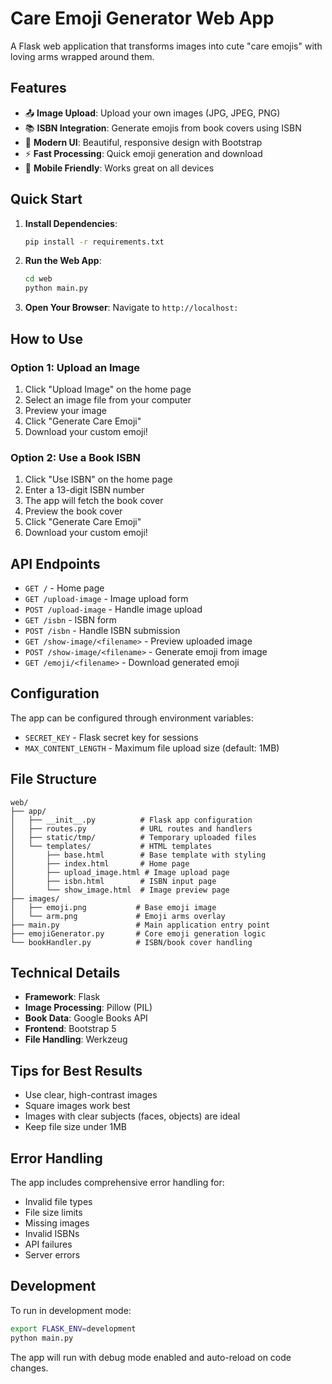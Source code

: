 # Care Emoji Generator Web App

A Flask web application that transforms images into cute "care emojis" with loving arms wrapped around them.

## Features

- 📤 **Image Upload**: Upload your own images (JPG, JPEG, PNG)
- 📚 **ISBN Integration**: Generate emojis from book covers using ISBN
- 🎨 **Modern UI**: Beautiful, responsive design with Bootstrap
- ⚡ **Fast Processing**: Quick emoji generation and download
- 📱 **Mobile Friendly**: Works great on all devices

## Quick Start

1. **Install Dependencies**:
   ```bash
   pip install -r requirements.txt
   ```

2. **Run the Web App**:
   ```bash
   cd web
   python main.py
   ```

3. **Open Your Browser**:
   Navigate to `http://localhost:`

## How to Use

### Option 1: Upload an Image
1. Click "Upload Image" on the home page
2. Select an image file from your computer
3. Preview your image
4. Click "Generate Care Emoji"
5. Download your custom emoji!

### Option 2: Use a Book ISBN
1. Click "Use ISBN" on the home page
2. Enter a 13-digit ISBN number
3. The app will fetch the book cover
4. Preview the book cover
5. Click "Generate Care Emoji"
6. Download your custom emoji!

## API Endpoints

- `GET /` - Home page
- `GET /upload-image` - Image upload form
- `POST /upload-image` - Handle image upload
- `GET /isbn` - ISBN form
- `POST /isbn` - Handle ISBN submission
- `GET /show-image/<filename>` - Preview uploaded image
- `POST /show-image/<filename>` - Generate emoji from image
- `GET /emoji/<filename>` - Download generated emoji

## Configuration

The app can be configured through environment variables:

- `SECRET_KEY` - Flask secret key for sessions
- `MAX_CONTENT_LENGTH` - Maximum file upload size (default: 1MB)

## File Structure

```
web/
├── app/
│   ├── __init__.py          # Flask app configuration
│   ├── routes.py            # URL routes and handlers
│   ├── static/tmp/          # Temporary uploaded files
│   └── templates/           # HTML templates
│       ├── base.html        # Base template with styling
│       ├── index.html       # Home page
│       ├── upload_image.html # Image upload page
│       ├── isbn.html        # ISBN input page
│       └── show_image.html  # Image preview page
├── images/
│   ├── emoji.png           # Base emoji image
│   └── arm.png             # Emoji arms overlay
├── main.py                 # Main application entry point
├── emojiGenerator.py       # Core emoji generation logic
└── bookHandler.py          # ISBN/book cover handling
```

## Technical Details

- **Framework**: Flask
- **Image Processing**: Pillow (PIL)
- **Book Data**: Google Books API
- **Frontend**: Bootstrap 5
- **File Handling**: Werkzeug

## Tips for Best Results

- Use clear, high-contrast images
- Square images work best
- Images with clear subjects (faces, objects) are ideal
- Keep file size under 1MB

## Error Handling

The app includes comprehensive error handling for:
- Invalid file types
- File size limits
- Missing images
- Invalid ISBNs
- API failures
- Server errors

## Development

To run in development mode:

```bash
export FLASK_ENV=development
python main.py
```

The app will run with debug mode enabled and auto-reload on code changes.